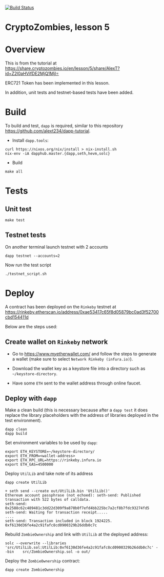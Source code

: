 [![Build Status](https://travis-ci.org/alext234/crypto-zombies-l5.svg?branch=refactor-into-library)](https://travis-ci.org/alext234/crypto-zombies-l5)


# CryptoZombies, lesson 5

# Overview

This is from the tutorial at https://share.cryptozombies.io/en/lesson/5/share/AlexT?id=Z2l0aHVifDE2MjQ1MjI=

ERC721 Token has been implemented in this lesson.

In addition, unit tests and testnet-based tests have been added.

# Build 

To build and test, `dapp` is required, similar to this repository https://github.com/alext234/dapp-tutorial.

- Install `dapp.tools`:

```
curl https://nixos.org/nix/install > nix-install.sh
nix-env -iA dapphub.master.{dapp,seth,hevm,solc}

```
- Build

```
make all
```

# Tests

## Unit test

```
make test
```


## Testnet tests


On another terminal launch testnet with 2 accounts

```
dapp testnet --accounts=2
```

Now run the test script

```
./testnet_script.sh
```

# Deploy

A contract has been deployed on the `Rinkeby` testnet at 
https://rinkeby.etherscan.io/address/0xae53417c65f8d05879bc0ad3f52700cbd154411d


Below are the steps used:

## Create wallet on `Rinkeby` network

- Go to https://www.myetherwallet.com/ and follow the steps to generate a wallet 
(make sure to select `Network Rinkeby (infura.io)`).

- Download the wallet key as a keystore file into a directory such as `~/keystore-directory`.

- Have some `ETH` sent to the wallet address through online faucet.

## Deploy with `dapp`

Make a clean build (this is necessary because after a `dapp test` it does replace the library 
placeholders with the address of libraries deployed in the test environment).

```
dapp clean
dapp build
```

Set environment variables to be used by `dapp`:
```
export ETH_KEYSTORE=~/keystore-directory/
export ETH_FROM=<wallet-address>
export ETH_RPC_URL=https://rinkeby.infura.io
export ETH_GAS=4500000
```
Deploy `UtilLib` and take note of its address

```
dapp create UtilLib

+ seth send --create out/UtilLib.bin 'UtilLib()'
Ethereum account passphrase (not echoed): seth-send: Published transaction with 522 bytes of calldata.
seth-send: 0x2588c62c489481c3dd22d309f9a870b0f7efd4bb225bc7a2cf8b7fdc93274fd5
seth-send: Waiting for transaction receipt.....
....
seth-send: Transaction included in block 1924225.
0xf6130d36fe4a2c91fafc8cd0900329b26ddb0c7c

```

Rebuild `ZombieOwnership` and link with `UtilLib` at the deployed address:

```
solc --overwrite --libraries 'src/UtilLib.sol:UtilLib:0xf6130d36fe4a2c91fafc8cd0900329b26ddb0c7c' --bin    src/ZombieOwnership.sol -o out/

```
Deploy the `ZombieOwnership` contract:

```
dapp create ZombieOwnership
```
